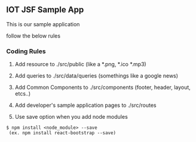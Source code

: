 ## IOT JSF Sample App

This is our sample application

follow the below rules

### Coding Rules

1. Add resource to ./src/public (like a *.png, *.ico *.mp3)

2. Add queries to ./src/data/queries (somethings like a google news)

3. Add Common Components to ./src/components (footer, header, layout, etcs..)

4. Add developer's sample application pages  to ./src/routes

5. Use save option when you add node modules

```
$ npm install <node_module> --save
 (ex. npm install react-bootstrap --save)
```


